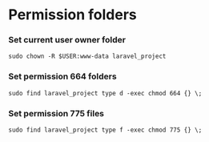 # Permission folders
### Set current user owner folder
```
sudo chown -R $USER:www-data laravel_project
```
### Set permission 664 folders
```
sudo find laravel_project type d -exec chmod 664 {} \;
```
### Set permission 775 files
```
sudo find laravel_project type f -exec chmod 775 {} \;
```
